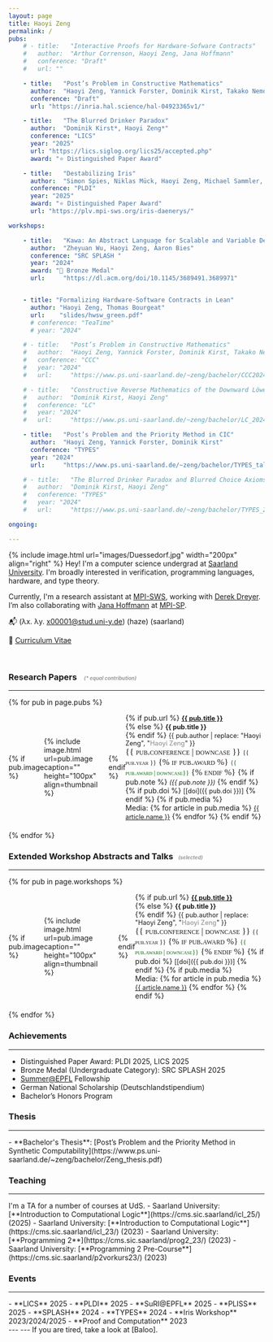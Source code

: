 ```yaml
---
layout: page
title: Haoyi Zeng
permalink: /
pubs:
    # - title:   "Interactive Proofs for Hardware-Sofware Contracts"
    #   author:  "Arthur Correnson, Haoyi Zeng, Jana Hoffmann"
    #   conference: "Draft"
    #   url: ""

    - title:   "Post’s Problem in Constructive Mathematics"
      author:  "Haoyi Zeng, Yannick Forster, Dominik Kirst, Takako Nemoto"
      conference: "Draft"
      url: "https://inria.hal.science/hal-04923365v1/"

    - title:   "The Blurred Drinker Paradox"
      author:  "Dominik Kirst*, Haoyi Zeng*"
      conference: "LICS"
      year: "2025"
      url: "https://lics.siglog.org/lics25/accepted.php"
      award: "⭐ Distinguished Paper Award"

    - title:   "Destabilizing Iris"
      author:  "Simon Spies, Niklas Mück, Haoyi Zeng, Michael Sammler, Andrea Lattuada, Peter Müller, Derek Dreyer"
      conference: "PLDI"
      year: "2025"
      award: "⭐ Distinguished Paper Award"
      url: "https://plv.mpi-sws.org/iris-daenerys/"

workshops:

    - title:   "Kawa: An Abstract Language for Scalable and Variable Detection of Spectre Vulnerabilities"
      author:  "Zheyuan Wu, Haoyi Zeng, Aaron Bies"
      conference: "SRC SPLASH "
      year: "2024"
      award: "🥉 Bronze Medal"
      url:     "https://dl.acm.org/doi/10.1145/3689491.3689971"


    - title: "Formalizing Hardware-Software Contracts in Lean"
      author: "Haoyi Zeng, Thomas Bourgeat"
      url:    "slides/hwsw_green.pdf"
      # conference: "TeaTime"
      # year: "2024"

    # - title:   "Post’s Problem in Constructive Mathematics"
    #   author:  "Haoyi Zeng, Yannick Forster, Dominik Kirst, Takako Nemoto"
    #   conference: "CCC"
    #   year: "2024"
    #   url:     "https://www.ps.uni-saarland.de/~zeng/bachelor/CCC2024_Post.pdf"

    # - title:   "Constructive Reverse Mathematics of the Downward Löwenheim-Skolem Theorem"
    #   author:  "Dominik Kirst, Haoyi Zeng"
    #   conference: "LC"
    #   year: "2024"
    #   url:     "https://www.ps.uni-saarland.de/~zeng/bachelor/LC_2024_LS.pdf"

    - title:   "Post’s Problem and the Priority Method in CIC"
      author:  "Haoyi Zeng, Yannick Forster, Dominik Kirst"
      conference: "TYPES"
      year: "2024"
      url:     "https://www.ps.uni-saarland.de/~zeng/bachelor/TYPES_talk.pdf"

    # - title:   "The Blurred Drinker Paradox and Blurred Choice Axioms for the Downward Löwenheim-Skolem Theorem"
    #   author:  "Dominik Kirst, Haoyi Zeng"
    #   conference: "TYPES"
    #   year: "2024"
    #   url:     "https://www.ps.uni-saarland.de/~zeng/bachelor/TYPES_2024_LS.pdf"

ongoing:

---
```


{% include image.html url="images/Duessedorf.jpg" width="200px" align="right" %}
Hey! I'm a computer science undergrad at [Saarland University](https://saarland-informatics-campus.de/en/). I'm broadly interested in verification, programming languages, hardware, and type theory.

Currently, I'm a research assistant at [MPI-SWS](https://www.mpi-sws.org/), working with [Derek Dreyer](https://people.mpi-sws.org/~dreyer/research.html). I’m also collaborating with [Jana Hoffmann](https://janahofmann.github.io/) at [MPI-SP](https://www.mpi-sp.org/).

<!-- Previously, I did a summer internship at [EPFL](https://www.epfl.ch/en/) with [Thomas Bourgeat](https://people.csail.mit.edu/bthom/), and during my bachelor's, I’ve also worked with [Dominik Kirst](https://www.ps.uni-saarland.de/~kirst/) and [Yannick Forster](https://yforster.de/) at [Inria](https://www.inria.fr/en), and with [Jan Reineke](https://embedded.cs.uni-saarland.de/reineke.php) at [Saarland University](https://saarland-informatics-campus.de/en/). -->

<!-- **Email:** (λx. λy. x00001@stud.uni-y.de) (haze) (saarland) -->
📬 (λx. λy. x00001@stud.uni-y.de) (haze) (saarland)

📝 [Curriculum Vitae](CV/Haoyi_CV.pdf)

<br>


<!-- ### Publications -->
<!-- ### Research Papers
{% for pub in page.pubs %}
<div style="display: flex; align-items: center; margin-bottom: 20px;">
  {% if pub.image %}
    <div style="margin-right: 20px;">
      {% include image.html url=pub.image caption="" height="100px" align=thumbnail %}
    </div>
  {% endif %}
  <div>
    {% if pub.url %}
      <strong><a href="{% if pub.internal %}{{pub.url | prepend: site.baseurl}}{% else %}{{pub.url}}{% endif %}">{{ pub.title }}</a></strong><br />
    {% else %}
      <strong>{{ pub.title }}</strong><br />
    {% endif %}
    {{ pub.author }}<br />
    <i>{{ pub.conference }}</i><br />
    {% if pub.note %} <i>({{ pub.note }})</i> {% endif %} <i>{{ pub.year }}</i>
    {% if pub.doi %} [[doi]({{ pub.doi }})] {% endif %}
    {% if pub.media %}
      <br />Media: 
      {% for article in pub.media %}
        <a href="{{ article.url }}" target="_blank">{{ article.name }}</a>
      {% endfor %}
    {% endif %}
  </div>
</div>
{% endfor %} -->

<!-- ---
### Research Papers -->
<!-- ### <span class="title-style">Research Papers </span> -->
### <span class="title-style">Research Papers</span> <span style="font-size: 0.6em;color: #999; margin-left: 10px;"><i>(* equal contribution)</i></span>

<hr class="title-line">

<!-- ### <span style="color: silver;">Research Papers</span> -->

{% for pub in page.pubs %}
<div style="display: flex; align-items: center; margin-bottom: 20px;">
  {% if pub.image %}
    <div style="margin-right: 20px;">
      {% include image.html url=pub.image caption="" height="100px" align=thumbnail %}
    </div>
  {% endif %}
  <div>
    {% if pub.url %}
      <strong style="font-size: 0.9em;"><a href="{% if pub.internal %}{{pub.url | prepend: site.baseurl}}{% else %}{{pub.url}}{% endif %}">{{ pub.title }}</a></strong><br />
    {% else %}
      <strong style="font-size: 0.9em;">{{ pub.title }}</strong><br />
    {% endif %}
    <span style="font-size: 0.9em;">{{ pub.author | replace: "Haoyi Zeng", "<span style='font-weight: 500; color: #999; '>Haoyi Zeng</span>" }}</span><br />
    <span style="font-family: Georgia, serif; font-variant: small-caps; font-size: 1.2em;">
      {{ pub.conference | downcase }}
      <span style="font-size: 0.75em;"> {{ pub.year }}</span>
      {% if pub.award %}
      <span style="font-size: 0.75em; color: #0a5c0a"> {{ pub.award | downcase}}</span>
      {% endif %}
    </span>
    {% if pub.note %} <i style="font-size: 0.9em;">({{ pub.note }})</i> {% endif %} 
    {% if pub.doi %} 
      <span style="font-size: 0.9em;">[[doi]({{ pub.doi }})]</span> 
    {% endif %}
    {% if pub.media %}
      <br />Media: 
      {% for article in pub.media %}
        <a href="{{ article.url }}" target="_blank" style="font-size: 0.9em;">{{ article.name }}</a>
      {% endfor %}
    {% endif %}
  </div>
</div>
{% endfor %}


<!-- <button onclick="togglePubDetails()">Show Publications</button>

<div id="pub-details" style="display:none; margin-top: 10px;">
  {% for pub in page.pubs %}
  <div style="display: flex; align-items: center; margin-bottom: 20px;">
    {% if pub.image %}
      <div style="margin-right: 20px;">
        {% include image.html url=pub.image caption="" height="100px" align=thumbnail %}
      </div>
    {% endif %}
    <div>
      <strong><a href="{% if pub.internal %}{{pub.url | prepend: site.baseurl}}{% else %}{{pub.url}}{% endif %}">{{ pub.title }}</a></strong><br />
      {{ pub.author }}<br />
      <i>{{ pub.journal }}</i><br />
      {% if pub.note %} <i>({{ pub.note }})</i> {% endif %} <i>{{ pub.year }}</i>
      {% if pub.doi %} [[doi]({{ pub.doi }})] {% endif %}
      {% if pub.media %}
        <br />Media: 
        {% for article in pub.media %}
          <a href="{{ article.url }}" target="_blank">{{ article.name }}</a>
        {% endfor %}
      {% endif %}
    </div>
  </div>
  {% endfor %}
</div>

<script>
  // Function to toggle the visibility of the publication details
  function togglePubDetails() {
    var pubDetails = document.getElementById('pub-details');
    if (pubDetails.style.display === "none") {
      pubDetails.style.display = "block";
    } else {
      pubDetails.style.display = "none";
    }
  }
</script> -->

<!-- ----
### Extended Workshop Abstracts -->

### <span class="title-style">Extended Workshop Abstracts and Talks<span style="font-size: 0.6em;color: #999; margin-left: 10px;"><i>(selected)</i></span>
<hr class="title-line">

{% for pub in page.workshops %}
<div style="display: flex; align-items: center; margin-bottom: 20px;">
  {% if pub.image %}
    <div style="margin-right: 20px;">
      {% include image.html url=pub.image caption="" height="100px" align=thumbnail %}
    </div>
  {% endif %}
  <div>
    {% if pub.url %}
      <strong style="font-size: 0.9em;"><a href="{% if pub.internal %}{{pub.url | prepend: site.baseurl}}{% else %}{{pub.url}}{% endif %}">{{ pub.title }}</a></strong><br />
    {% else %}
      <strong style="font-size: 0.9em;">{{ pub.title }}</strong><br />
    {% endif %}
    <span style="font-size: 0.9em;">{{ pub.author | replace: "Haoyi Zeng", "<span style='font-weight: 500; color: #999; '>Haoyi Zeng</span>" }}</span><br />
    <span style="font-family: Georgia, serif; font-variant: small-caps; font-size: 1.2em;">
      {{ pub.conference | downcase }}
      <span style="font-size: 0.75em;"> {{ pub.year }}</span>
      {% if pub.award %}
      <span style="font-size: 0.75em; color: #0a5c0a"> {{ pub.award | downcase}}</span>
      {% endif %}
    </span>
    {% if pub.doi %} 
      <span style="font-size: 0.9em;">[[doi]({{ pub.doi }})]</span> 
    {% endif %}
    {% if pub.media %}
      <br />Media: 
      {% for article in pub.media %}
        <a href="{{ article.url }}" target="_blank" style="font-size: 0.9em;">{{ article.name }}</a>
      {% endfor %}
    {% endif %}
  </div>
</div>
{% endfor %}



<!-- ---
### Achievements -->

### <span class="title-style">Achievements</span>
<hr class="title-line">

- Distinguished Paper Award: PLDI 2025, LICS 2025
- Bronze Medal (Undergraduate Category): SRC SPLASH 2025
- [Summer@EPFL](https://summer.epfl.ch/) Fellowship
- German National Scholarship (Deutschlandstipendium)
- Bachelor’s Honors Program 

<!-- ---
### Thesis -->
### <span class="title-style">Thesis</span>
<hr class="title-line">
- **Bachelor's Thesis**:
  [Post’s Problem and the Priority Method in Synthetic Computability](https://www.ps.uni-saarland.de/~zeng/bachelor/Zeng_thesis.pdf)

<!-- ---
### Teaching -->

### <span class="title-style">Teaching</span>
<hr class="title-line">
I'm a TA for a number of courses at UdS.
- Saarland University: [**Introduction to Computational Logic**](https://cms.sic.saarland/icl_25/) (2025)
- Saarland University: [**Introduction to Computational Logic**](https://cms.sic.saarland/icl_23/) (2023)
- Saarland University: [**Programming 2**](https://cms.sic.saarland/prog2_23/) (2023)
- Saarland University: [**Programming 2 Pre-Course**](https://cms.sic.saarland/p2vorkurs23/) (2023)

<!-- ---
### Events -->

### <span class="title-style">Events</span>
<hr class="title-line">
- **LICS** 2025
- **PLDI** 2025
- **SuRI@EPFL** 2025
- **PLISS** 2025
- **SPLASH** 2024 
- **TYPES** 2024
- **Iris Workshop** 2023/2024/2025
- **Proof and Computation** 2023

<br>
---
---
If you are tired, take a look at [Baloo].

[Saarland University]: https://saarland-informatics-campus.de/
[Baloo]: https://zheyuanwu.github.io/baloo.html
